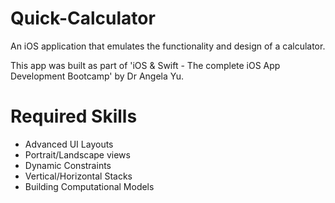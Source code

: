 # Quick-Calculator
An iOS application that emulates the functionality and design of a calculator.

This app was built as part of 'iOS & Swift - The complete iOS App Development Bootcamp' by Dr Angela Yu.

# Required Skills
* Advanced UI Layouts
* Portrait/Landscape views
* Dynamic Constraints
* Vertical/Horizontal Stacks
* Building Computational Models
